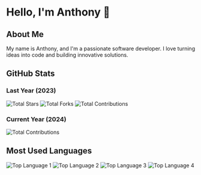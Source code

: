 # Hello, I'm Anthony 👋

## About Me
My name is Anthony, and I'm a passionate software developer. I love turning ideas into code and building innovative solutions.

## GitHub Stats
### Last Year (2023)
![Total Stars](https://img.shields.io/github/stars/your-username?style=flat-square)
![Total Forks](https://img.shields.io/github/forks/your-username?style=flat-square)
![Total Contributions](https://img.shields.io/github/last-year/your-username?style=flat-square)

### Current Year (2024)
![Total Contributions](https://img.shields.io/github/contributions/your-username?style=flat-square)

## Most Used Languages
![Top Language 1](https://img.shields.io/github/languages/top/your-username?color=yellow&style=flat-square)
![Top Language 2](https://img.shields.io/github/languages/top/your-username?color=blue&style=flat-square)
![Top Language 3](https://img.shields.io/github/languages/top/your-username?color=green&style=flat-square)
![Top Language 4](https://img.shields.io/github/languages/top/your-username?color=red&style=flat-square)



<!--
**thony32/thony32** is a ✨ _special_ ✨ repository because its `README.md` (this file) appears on your GitHub profile.

Here are some ideas to get you started:

- 🔭 I’m currently working on ...
- 🌱 I’m currently learning ...
- 👯 I’m looking to collaborate on ...
- 🤔 I’m looking for help with ...
- 💬 Ask me about ...
- 📫 How to reach me: ...
- 😄 Pronouns: ...
- ⚡ Fun fact: ...
-->
